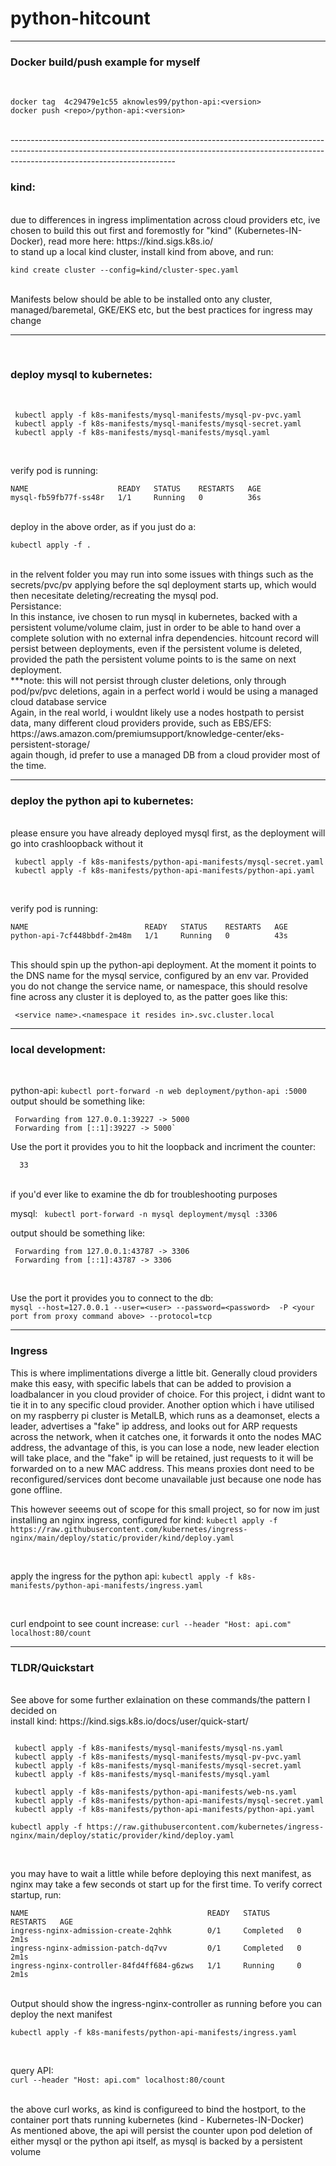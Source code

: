 # python-hitcount
--------------------------------------------------------------------------------------------------------------
<h3>Docker build/push example for myself</h3>
<br />

``` docker build -t flask-application --cache-from flask-application --build-arg BUILDKIT_INLINE_CACHE=1 .
docker tag  4c29479e1c55 aknowles99/python-api:<version>
docker push <repo>/python-api:<version>

```
<br />
-----------------------------------------------------------------------------------------------------------------------------------------------------------------------------------------------------

<h3>kind:</h3>
<br />
due to differences in ingress implimentation across cloud providers etc, ive chosen to build this out first and foremostly for "kind" (Kubernetes-IN-Docker), read more here:
https://kind.sigs.k8s.io/
<br />
to stand up a local kind cluster, install kind from above, and run:<br />

```kind create cluster --config=kind/cluster-spec.yaml```

<br />
Manifests below should be able to be installed onto any cluster, managed/baremetal, GKE/EKS etc, but the best practices for ingress may change

-----------------------------------------------------------------------------------------------------------------------------------------------------------------------------------------------------
<br />
<h3>deploy mysql to kubernetes:</h3>
<br />

``` kubectl apply -f k8s-manifests/mysql-manifests/mysql-ns.yaml
 kubectl apply -f k8s-manifests/mysql-manifests/mysql-pv-pvc.yaml
 kubectl apply -f k8s-manifests/mysql-manifests/mysql-secret.yaml
 kubectl apply -f k8s-manifests/mysql-manifests/mysql.yaml
 ```
<br />

verify pod is running:
```❯ k get po -n mysql
NAME                    READY   STATUS    RESTARTS   AGE
mysql-fb59fb77f-ss48r   1/1     Running   0          36s
```
<br />
deploy in the above order, as if you just do a:
<br />

``` kubectl apply -f . ```

<br />
in the relvent folder you may run into some issues with things such as the secrets/pvc/pv applying before the sql deployment starts up, which would then necesitate deleting/recreating the mysql pod.
<br />
Persistance:<br />
In this instance, ive chosen to run mysql in kubernetes, backed with a persistent volume/volume claim, just in order to be able to hand over a complete solution with no external infra dependencies. hitcount record will persist between deployments, even if the persistent volume is deleted, provided the path the persistent volume points to is the same on next deployment.
<br />
***note: this will not persist through cluster deletions, only through pod/pv/pvc deletions, again in a perfect world i would be using a managed cloud database service 
<br />
Again, in the real world, i wouldnt likely use a nodes hostpath to persist data, many different cloud providers provide, such as EBS/EFS: 
https://aws.amazon.com/premiumsupport/knowledge-center/eks-persistent-storage/
<br />
again though, id prefer to use a managed DB from a cloud provider most of the time.
<br />




----------------------------------------------------------------------------------------------------------------------------------------------------------------------------------------------------

<h3>deploy the python api to kubernetes:</h3>
<br />
please ensure you have already deployed mysql first, as the deployment will go into crashloopback without it

``` kubectl apply -f k8s-manifests/python-api-manifests/web-ns.yaml
 kubectl apply -f k8s-manifests/python-api-manifests/mysql-secret.yaml
 kubectl apply -f k8s-manifests/python-api-manifests/python-api.yaml
 ```
<br />

verify pod is running:
```❯ k get po -n web
NAME                          READY   STATUS    RESTARTS   AGE
python-api-7cf448bbdf-2m48m   1/1     Running   0          43s
```

<br />
This should spin up the python-api deployment. At the moment it points to the DNS name for the mysql service, configured by an env var. Provided you do not change the service name, or namespace, this should resolve fine across any cluster it is deployed to, as the patter goes like this:
<br />

``` <service name>.<namespace it resides in>.svc.cluster.local```

----------------------------------------------------------------------------------------------------------------------------------------------------------------------------------------------------

<h3>local development:</h3>
<br />

python-api:
``` kubectl port-forward -n web deployment/python-api :5000 ```
output should be something like: 
<br />

``` kubectl port-forward -n web deployment/python-api :5000
 Forwarding from 127.0.0.1:39227 -> 5000
 Forwarding from [::1]:39227 -> 5000`
 ```

Use the port it provides you to hit the loopback and incriment the counter:
```❯ curl 127.0.0.1:<your port from proxy command above>/count
  33
  ```
<br />
if you'd ever like to examine the db for troubleshooting purposes
<br />

mysql:
``` kubectl port-forward -n mysql deployment/mysql :3306```
<br />

output should be something like: 
``` kubectl port-forward -n mysql deployment/mysql :3306
 Forwarding from 127.0.0.1:43787 -> 3306
 Forwarding from [::1]:43787 -> 3306
 ```

 <br />

Use the port it provides you to connect to the db:<br />
 ```mysql --host=127.0.0.1 --user=<user> --password=<password>  -P <your port from proxy command above> --protocol=tcp```

----------------------------------------------------------------------------------------------------------------------------------------------------------------------------------------------------------------------------

<h3>Ingress</h3>

This is where implimentations diverge a little bit. Generally cloud providers make this easy, with specific labels that can be added to provision a loadbalancer in you cloud provider of choice. For this project, i didnt want to tie it in to any specific cloud provider. Another option which i have utilised on my raspberry pi cluster is MetalLB, which runs as a deamonset, elects a leader, advertises a "fake" ip address, and looks out for ARP requests across the network, when it catches one, it forwards it onto the nodes MAC address, the advantage of this, is you can lose a node, new leader election will take place, and the "fake" ip will be retained, just requests to it will be forwarded on to a new MAC address. This means proxies dont need to be reconfigured/services dont become unavailable just because one node has gone offline.
<br />

This however seeems out of scope for this small project, so for now im just installing an nginx ingress, configured for kind:
```kubectl apply -f https://raw.githubusercontent.com/kubernetes/ingress-nginx/main/deploy/static/provider/kind/deploy.yaml```

<br />

apply the ingress for the python api:
```kubectl apply -f k8s-manifests/python-api-manifests/ingress.yaml ```

<br />

curl endpoint to see count increase:
```curl --header "Host: api.com" localhost:80/count```

---------------------------------------------------------------------------------------
<h3>TLDR/Quickstart</h3>
<br />
See above for some further exlaination on these commands/the pattern I decided on
<br />
install kind:
https://kind.sigs.k8s.io/docs/user/quick-start/
<br />

```kind create cluster --config=kind/cluster-spec.yaml

 kubectl apply -f k8s-manifests/mysql-manifests/mysql-ns.yaml
 kubectl apply -f k8s-manifests/mysql-manifests/mysql-pv-pvc.yaml
 kubectl apply -f k8s-manifests/mysql-manifests/mysql-secret.yaml
 kubectl apply -f k8s-manifests/mysql-manifests/mysql.yaml

 kubectl apply -f k8s-manifests/python-api-manifests/web-ns.yaml
 kubectl apply -f k8s-manifests/python-api-manifests/mysql-secret.yaml
 kubectl apply -f k8s-manifests/python-api-manifests/python-api.yaml

kubectl apply -f https://raw.githubusercontent.com/kubernetes/ingress-nginx/main/deploy/static/provider/kind/deploy.yaml
```
<br />

you may have to wait a little while before deploying this next manifest, as nginx may take a few seconds ot start up for the first time. To verify correct startup, run:
<br />


``` k get po -n ingress-nginx
NAME                                        READY   STATUS      RESTARTS   AGE
ingress-nginx-admission-create-2qhhk        0/1     Completed   0          2m1s
ingress-nginx-admission-patch-dq7vv         0/1     Completed   0          2m1s
ingress-nginx-controller-84fd4ff684-g6zws   1/1     Running     0          2m1s
 ```

<br />
Output should show the ingress-nginx-controller as running before you can deploy the next manifest

<br />

```kubectl apply -f k8s-manifests/python-api-manifests/ingress.yaml ```

<br />

query API:<br />
```curl --header "Host: api.com" localhost:80/count```

<br />
the above curl works, as kind is configureed to bind the hostport, to the container port thats running kubernetes (kind - Kubernetes-IN-Docker)
<br />
As mentioned above, the api will persist the counter upon pod deletion of either mysql or the python api itself, as mysql is backed by a persistent volume
